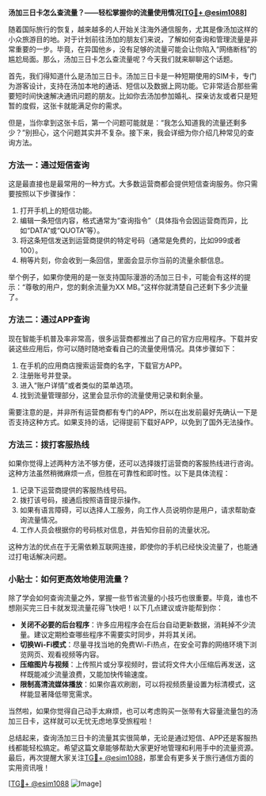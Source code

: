 **汤加三日卡怎么查流量？——轻松掌握你的流量使用情况[[TG💪+ @esim1088](https://t.me/s/esim1088)]**

随着国际旅行的恢复，越来越多的人开始关注海外通信服务，尤其是像汤加这样的小众旅游目的地。对于计划前往汤加的朋友们来说，了解如何查询和管理流量是非常重要的一步。毕竟，在异国他乡，没有足够的流量可能会让你陷入“网络断档”的尴尬局面。那么，汤加三日卡怎么查流量呢？今天我们就来聊聊这个话题。

首先，我们得知道什么是汤加三日卡。汤加三日卡是一种短期使用的SIM卡，专门为游客设计，支持在汤加本地的通话、短信以及数据上网功能。它非常适合那些需要短时间快速解决通讯问题的朋友。比如你去汤加参加婚礼、探亲访友或者只是短暂的度假，这张卡就能满足你的需求。

但是，当你拿到这张卡后，第一个问题可能就是：“我怎么知道我的流量还剩多少？”别担心，这个问题其实并不复杂。接下来，我会详细为你介绍几种常见的查询方法。

### 方法一：通过短信查询

这是最直接也是最常用的一种方式。大多数运营商都会提供短信查询服务。你只需要按照以下步骤操作：

1. 打开手机上的短信功能。
2. 编辑一条短信内容，格式通常为“查询指令”（具体指令会因运营商而异，比如“DATA”或“QUOTA”等）。
3. 将这条短信发送到运营商提供的特定号码（通常是免费的，比如999或者100）。
4. 稍等片刻，你会收到一条回信，里面会显示你当前的流量余额信息。

举个例子，如果你使用的是一张支持国际漫游的汤加三日卡，可能会有这样的提示：“尊敬的用户，您的剩余流量为XX MB。”这样你就清楚自己还剩下多少流量了。

### 方法二：通过APP查询

现在智能手机普及率非常高，很多运营商都推出了自己的官方应用程序。下载并安装这些应用后，你可以随时随地查看自己的流量使用情况。具体步骤如下：

1. 在手机的应用商店搜索运营商的名字，下载官方APP。
2. 注册账号并登录。
3. 进入“账户详情”或者类似的菜单选项。
4. 找到流量管理部分，这里会显示你的流量使用记录和剩余量。

需要注意的是，并非所有运营商都有专门的APP，所以在出发前最好先确认一下是否支持这种方式。如果支持的话，记得提前下载好APP，以免到了国外无法操作。

### 方法三：拨打客服热线

如果你觉得上述两种方法不够方便，还可以选择拨打运营商的客服热线进行咨询。这种方法虽然稍微麻烦一点，但胜在可靠性和即时性。以下是具体流程：

1. 记录下运营商提供的客服热线号码。
2. 拨打该号码，接通后按照语音提示操作。
3. 如果有语言障碍，可以选择人工服务，向工作人员说明你是用户，请求帮助查询流量情况。
4. 工作人员会根据你的号码核对信息，并告知你目前的流量状况。

这种方法的优点在于无需依赖互联网连接，即使你的手机已经快没流量了，也能通过打电话解决问题。

### 小贴士：如何更高效地使用流量？

除了学会如何查询流量之外，掌握一些节省流量的小技巧也很重要。毕竟，谁也不想刚买完三日卡就发现流量花得飞快吧！以下几点建议或许能帮到你：

- **关闭不必要的后台程序**：许多应用程序会在后台自动更新数据，消耗掉不少流量。建议定期检查哪些程序不需要实时同步，并将其关闭。
- **切换Wi-Fi模式**：尽量寻找当地的免费Wi-Fi热点，在安全可靠的网络环境下浏览网页、观看视频等内容。
- **压缩图片与视频**：上传照片或分享视频时，尝试将文件大小压缩后再发送，这样既能减少流量浪费，又能加快传输速度。
- **限制高清流媒体播放**：如果你喜欢刷剧，可以将视频质量设置为标清模式，这样能显著降低带宽需求。

当然啦，如果你觉得自己动手太麻烦，也可以考虑购买一张带有大容量流量包的汤加三日卡，这样就可以无忧无虑地享受旅程啦！

总结起来，查询汤加三日卡的流量其实很简单，无论是通过短信、APP还是客服热线都能轻松搞定。希望这篇文章能够帮助大家更好地管理和利用手中的流量资源。最后，再次提醒大家关注[TG💪+ @esim1088](https://t.me/s/esim1088)，那里会有更多关于旅行通信方面的实用资讯哦！

[[TG💪+ @esim1088](https://t.me/s/esim1088) ![Image](https://i.postimg.cc/4NQfJmqS/Snipaste-2025-05-13-00-14-12.png)]